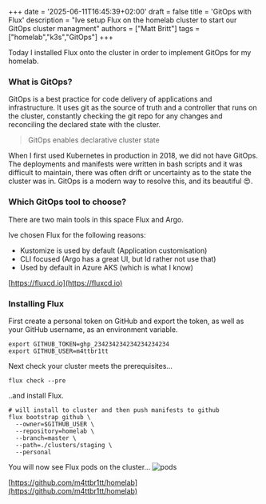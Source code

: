 +++
date = '2025-06-11T16:45:39+02:00'
draft = false
title = 'GitOps with Flux'
description = "Ive setup Flux on the homelab cluster to start our GitOps cluster managment"
authors = ["Matt Britt"]
tags = ["homelab","k3s","GitOps"]
+++


Today I installed Flux onto the cluster in order to implement GitOps for my homelab.

<!--more-->

### What is GitOps?

GitOps is a best practice for code delivery of applications and infrastructure. It uses git as the source of truth and a controller that runs on the cluster, constantly checking the git repo for any changes and reconciling the declared state with the cluster.

> GitOps enables declarative cluster state

When I first used Kubernetes in production in 2018, we did not have GitOps. The deployments and manifests were written in bash scripts and it was difficult to maintain, there was often drift or uncertainty as to the state the cluster was in. GitOps is a modern way to resolve this, and its beautiful 😍.

### Which GitOps tool to choose?

There are two main tools in this space Flux and Argo.

Ive chosen Flux for the following reasons:

- Kustomize is used by default (Application customisation)
- CLI focused (Argo has a great UI, but Id rather not use that)
- Used by default in Azure AKS (which is what I know)

[https://fluxcd.io](https://fluxcd.io)

### Installing Flux

First create a personal token on GitHub and export the token, as well as your GitHub username, as an environment variable.

```shell
export GITHUB_TOKEN=ghp_234234234234234234234
export GITHUB_USER=m4ttbr1tt
```

Next check your cluster meets the prerequisites...

```shell
flux check --pre
```

..and install Flux.

```shell
# will install to cluster and then push manifests to github
flux bootstrap github \
  --owner=$GITHUB_USER \
  --repository=homelab \
  --branch=master \
  --path=./clusters/staging \
  --personal
```

You will now see Flux pods on the cluster...
![pods](/posts/homelab-gitops-with-flux/pods.png)

[https://github.com/m4ttbr1tt/homelab](https://github.com/m4ttbr1tt/homelab)
